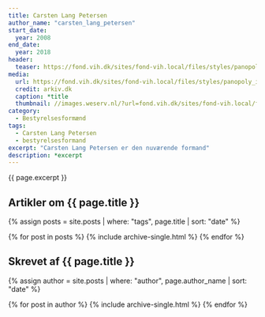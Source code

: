 ```yaml
---
title: Carsten Lang Petersen
author_name: "carsten_lang_petersen"
start_date: 
  year: 2008
end_date:
  year: 2018
header:
  teaser: https://fond.vih.dk/sites/fond-vih.local/files/styles/panopoly_image_full/public/general/carsten-lang.jpg?itok=c0tZNbig
media: 
  url: https://fond.vih.dk/sites/fond-vih.local/files/styles/panopoly_image_full/public/general/carsten-lang.jpg?itok=c0tZNbig
  credit: arkiv.dk
  caption: *title
  thumbnail: //images.weserv.nl/?url=fond.vih.dk/sites/fond-vih.local/files/styles/panopoly_image_full/public/general/carsten-lang.jpg?w=100
category:
  - Bestyrelsesformænd
tags:
  - Carsten Lang Petersen
  - bestyrelsesformand
excerpt: "Carsten Lang Petersen er den nuværende formand"
description: *excerpt
---
```


{{ page.excerpt }}

## Artikler om {{ page.title }}

{% assign posts = site.posts | where: "tags", page.title | sort: "date" %}

{% for post in posts %}
  {% include archive-single.html %}
{% endfor %}

## Skrevet af {{ page.title }}

{% assign author = site.posts | where: "author", page.author_name | sort: "date" %}

{% for post in author %}
  {% include archive-single.html %}
{% endfor %}
